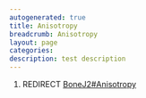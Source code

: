 ```yaml
---
autogenerated: true
title: Anisotropy
breadcrumb: Anisotropy
layout: page
categories: 
description: test description
---
```


1.  REDIRECT [BoneJ2\#Anisotropy](BoneJ2#Anisotropy)
